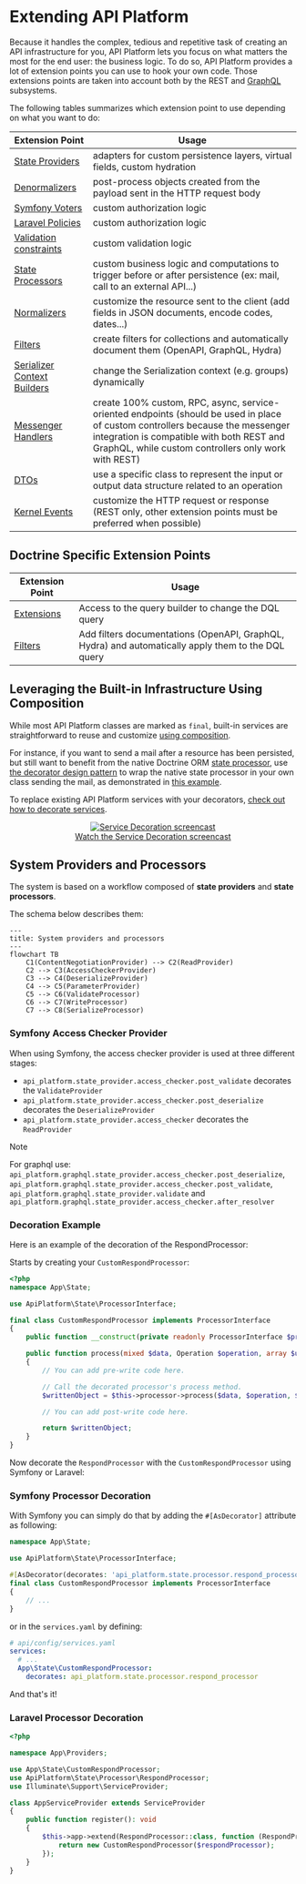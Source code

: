 # Extending API Platform

Because it handles the complex, tedious and repetitive task of creating an API infrastructure for you, API Platform lets you focus on what matters the most for the end user: the business logic.
To do so, API Platform provides a lot of extension points you can use to hook your own code.
Those extensions points are taken into account both by the REST and [GraphQL](graphql.md) subsystems.

The following tables summarizes which extension point to use depending on what you want to do:

| Extension Point                                                                                | Usage                                                                                                                                                                                                                               |
|------------------------------------------------------------------------------------------------|-------------------------------------------------------------------------------------------------------------------------------------------------------------------------------------------------------------------------------------|
| [State Providers](state-providers.md)                                                          | adapters for custom persistence layers, virtual fields, custom hydration                                                                                                                                                            |
| [Denormalizers](serialization.md)                                                              | post-process objects created from the payload sent in the HTTP request body                                                                                                                                                         |
| [Symfony Voters](../symfony/security.md#hooking-custom-permission-checks-using-voters)         | custom authorization logic                                                                                                                                                                                                          |
| [Laravel Policies](../laravel/security.md#policies)                                            | custom authorization logic                                                                                                                                                                                                          |
| [Validation constraints](validation.md)                                                        | custom validation logic                                                                                                                                                                                                             |
| [State Processors](state-processors)                                                           | custom business logic and computations to trigger before or after persistence (ex: mail, call to an external API...)                                                                                                                |
| [Normalizers](serialization.md#decorating-a-serializer-and-adding-extra-data)                  | customize the resource sent to the client (add fields in JSON documents, encode codes, dates...)                                                                                                                                    |
| [Filters](filters.md)                                                                          | create filters for collections and automatically document them (OpenAPI, GraphQL, Hydra)                                                                                                                                            |
| [Serializer Context Builders](serialization.md#changing-the-serialization-context-dynamically) | change the Serialization context (e.g. groups) dynamically                                                                                                                                                                          |
| [Messenger Handlers](../symfony/messenger.md)                                                             | create 100% custom, RPC, async, service-oriented endpoints (should be used in place of custom controllers because the messenger integration is compatible with both REST and GraphQL, while custom controllers only work with REST) |
| [DTOs](dto.md)                                                                                 | use a specific class to represent the input or output data structure related to an operation                                                                                                                                        |
| [Kernel Events](events.md)                                                                     | customize the HTTP request or response (REST only, other extension points must be preferred when possible)                                                                                                                          |

## Doctrine Specific Extension Points

| Extension Point                | Usage                                                                                              |
|--------------------------------|----------------------------------------------------------------------------------------------------|
| [Extensions](extensions.md)    | Access to the query builder to change the DQL query                                                |
| [Filters](doctrine-filters.md) | Add filters documentations (OpenAPI, GraphQL, Hydra) and automatically apply them to the DQL query |

## Leveraging the Built-in Infrastructure Using Composition

While most API Platform classes are marked as `final`, built-in services are straightforward to reuse and customize [using composition](https://en.wikipedia.org/wiki/Composition_over_inheritance).

For instance, if you want to send a mail after a resource has been persisted, but still want to benefit from the native Doctrine ORM [state processor](state-processors.md), use [the decorator design pattern](https://en.wikipedia.org/wiki/Decorator_pattern#PHP) to wrap the native state processor in your own class sending the mail, as demonstrated in [this example](../core/state-processors.md#creating-a-custom-state-processor).

To replace existing API Platform services with your decorators, [check out how to decorate services](https://symfony.com/doc/current/service_container/service_decoration.html).

<p align="center" class="symfonycasts"><a href="https://symfonycasts.com/screencast/api-platform-security/service-decoration?cid=apip"><img src="../symfony/images/symfonycasts-player.png" alt="Service Decoration screencast"><br>Watch the Service Decoration screencast</a></p>

## System Providers and Processors

The system is based on a workflow composed of **state providers** and **state processors**.

The schema below describes them:

```mermaid
---
title: System providers and processors
---
flowchart TB
    C1(ContentNegotiationProvider) --> C2(ReadProvider)
    C2 --> C3(AccessCheckerProvider)
    C3 --> C4(DeserializeProvider)
    C4 --> C5(ParameterProvider)
    C5 --> C6(ValidateProcessor)
    C6 --> C7(WriteProcessor)
    C7 --> C8(SerializeProcessor)
```

### Symfony Access Checker Provider

When using Symfony, the access checker provider is used at three different stages:

- `api_platform.state_provider.access_checker.post_validate` decorates the `ValidateProvider`
- `api_platform.state_provider.access_checker.post_deserialize` decorates the `DeserializeProvider`
- `api_platform.state_provider.access_checker` decorates the `ReadProvider`

> [!NOTE]
> For graphql use: `api_platform.graphql.state_provider.access_checker.post_deserialize`,
> `api_platform.graphql.state_provider.access_checker.post_validate`, `api_platform.graphql.state_provider.validate` and
> `api_platform.graphql.state_provider.access_checker.after_resolver`

### Decoration Example

Here is an example of the decoration of the RespondProcessor:

Starts by creating your `CustomRespondProcessor`:

```php
<?php
namespace App\State;

use ApiPlatform\State\ProcessorInterface;

final class CustomRespondProcessor implements ProcessorInterface
{
    public function __construct(private readonly ProcessorInterface $processor) {}

    public function process(mixed $data, Operation $operation, array $uriVariables = [], array $context = []): void
    {
        // You can add pre-write code here.

        // Call the decorated processor's process method.
        $writtenObject = $this->processor->process($data, $operation, $uriVariables, $context);

        // You can add post-write code here.

        return $writtenObject;
    }
}
```

Now decorate the `RespondProcessor` with the `CustomRespondProcessor` using Symfony or Laravel:

### Symfony Processor Decoration

With Symfony you can simply do that by adding the `#[AsDecorator]` attribute as following:

```php
namespace App\State;

use ApiPlatform\State\ProcessorInterface;

#[AsDecorator(decorates: 'api_platform.state.processor.respond_processor')]
final class CustomRespondProcessor implements ProcessorInterface
{
    // ...
}
```

or in the `services.yaml` by defining:

```yaml
# api/config/services.yaml
services:
  # ...
  App\State\CustomRespondProcessor:
    decorates: api_platform.state.processor.respond_processor
```

And that's it!

### Laravel Processor Decoration

```php
<?php

namespace App\Providers;

use App\State\CustomRespondProcessor;
use ApiPlatform\State\Processor\RespondProcessor;
use Illuminate\Support\ServiceProvider;

class AppServiceProvider extends ServiceProvider
{
    public function register(): void
    {
        $this->app->extend(RespondProcessor::class, function (RespondProcessor $respondProcessor) {
            return new CustomRespondProcessor($respondProcessor);
        });
    }
}
```
